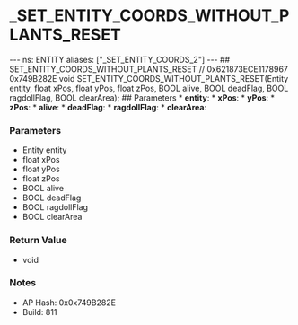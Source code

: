 # _SET_ENTITY_COORDS_WITHOUT_PLANTS_RESET

--- ns: ENTITY aliases: ["_SET_ENTITY_COORDS_2"] --- ## SET_ENTITY_COORDS_WITHOUT_PLANTS_RESET  // 0x621873ECE1178967 0x749B282E void SET_ENTITY_COORDS_WITHOUT_PLANTS_RESET(Entity entity, float xPos, float yPos, float zPos, BOOL alive, BOOL deadFlag, BOOL ragdollFlag, BOOL clearArea);  ## Parameters * **entity**: * **xPos**: * **yPos**: * **zPos**: * **alive**: * **deadFlag**: * **ragdollFlag**: * **clearArea**:

### Parameters
* Entity entity
* float xPos
* float yPos
* float zPos
* BOOL alive
* BOOL deadFlag
* BOOL ragdollFlag
* BOOL clearArea

### Return Value
* void

### Notes
* AP Hash: 0x0x749B282E
* Build: 811

